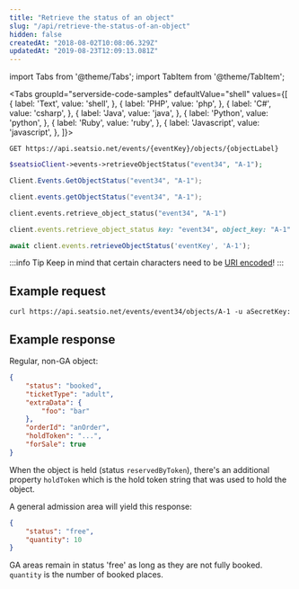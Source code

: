 ```yaml
---
title: "Retrieve the status of an object"
slug: "/api/retrieve-the-status-of-an-object"
hidden: false
createdAt: "2018-08-02T10:08:06.329Z"
updatedAt: "2019-08-23T12:09:13.081Z"
---
```


import Tabs from '@theme/Tabs';
import TabItem from '@theme/TabItem';




<Tabs 
  groupId="serverside-code-samples"
  defaultValue="shell"
  values={[
{ label: 'Text', value: 'shell', },
{ label: 'PHP', value: 'php', },
{ label: 'C#', value: 'csharp', },
{ label: 'Java', value: 'java', },
{ label: 'Python', value: 'python', },
{ label: 'Ruby', value: 'ruby', },
{ label: 'Javascript', value: 'javascript', },
]}>
<TabItem value='shell'>

```shell
GET https://api.seatsio.net/events/{eventKey}/objects/{objectLabel}
```

</TabItem>
<TabItem value='php'>

```php
$seatsioClient->events->retrieveObjectStatus("event34", "A-1");
```

</TabItem>
<TabItem value='csharp'>

```csharp
Client.Events.GetObjectStatus("event34", "A-1");
```

</TabItem>
<TabItem value='java'>

```java
client.events.getObjectStatus("event34", "A-1");
```

</TabItem>
<TabItem value='python'>

```python
client.events.retrieve_object_status("event34", "A-1")
```

</TabItem>
<TabItem value='ruby'>

```ruby
client.events.retrieve_object_status key: "event34", object_key: "A-1"
```

</TabItem>
<TabItem value='javascript'>

```javascript
await client.events.retrieveObjectStatus('eventKey', 'A-1');
```

</TabItem>
</Tabs>





:::info Tip
Keep in mind that certain characters need to be [URI encoded](/docs/api/uri-encoding)!
:::



## Example request



```shell
curl https://api.seatsio.net/events/event34/objects/A-1 -u aSecretKey: 
```



## Example response

Regular, non-GA object:

```json
{
    "status": "booked",
    "ticketType": "adult",
    "extraData": {
        "foo": "bar"
    },
    "orderId": "anOrder",
    "holdToken": "...",
    "forSale": true
}

```

When the object is held (status `reservedByToken`), there's an additional property `holdToken` which is the hold token string that was used to hold the object.

A general admission area will yield this response: 


```json
{
    "status": "free",
    "quantity": 10
}
```

GA areas remain in status 'free' as long as they are not fully booked. `quantity` is the number of booked places.
